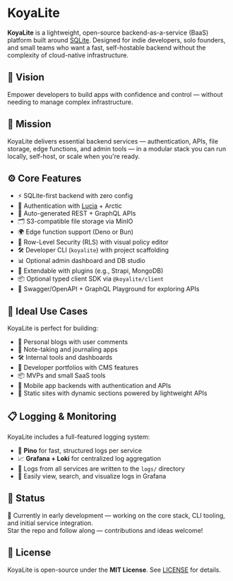 # KoyaLite

**KoyaLite** is a lightweight, open-source backend-as-a-service (BaaS) platform built around [SQLite](https://sqlite.org/). Designed for indie developers, solo founders, and small teams who want a fast, self-hostable backend without the complexity of cloud-native infrastructure.



## 🌱 Vision

Empower developers to build apps with confidence and control — without needing to manage complex infrastructure.



## 🎯 Mission

KoyaLite delivers essential backend services — authentication, APIs, file storage, edge functions, and admin tools — in a modular stack you can run locally, self-host, or scale when you're ready.



## ⚙️ Core Features

- ⚡️ SQLite-first backend with zero config
- 🔐 Authentication with [Lucia](https://lucia-auth.com/) + Arctic
- 🔄 Auto-generated REST + GraphQL APIs
- 🗂️ S3-compatible file storage via MinIO
- 🌍 Edge function support (Deno or Bun)
- 🧩 Row-Level Security (RLS) with visual policy editor
- 🛠️ Developer CLI (`koyalite`) with project scaffolding
- 📊 Optional admin dashboard and DB studio
- 🔧 Extendable with plugins (e.g., Strapi, MongoDB)
- 📦 Optional typed client SDK via `@koyalite/client`
- 📄 Swagger/OpenAPI + GraphQL Playground for exploring APIs



## 🧰 Ideal Use Cases

KoyaLite is perfect for building:

- 📝 Personal blogs with user comments
- 🧠 Note-taking and journaling apps
- 🛠️ Internal tools and dashboards
- 🪪 Developer portfolios with CMS features
- 📦 MVPs and small SaaS tools
- 📲 Mobile app backends with authentication and APIs
- 🧾 Static sites with dynamic sections powered by lightweight APIs

  

## 📋 Logging & Monitoring

KoyaLite includes a full-featured logging system:

- 🧾 **Pino** for fast, structured logs per service
- 📈 **Grafana + Loki** for centralized log aggregation
- 📂 Logs from all services are written to the `logs/` directory
- 🧩 Easily view, search, and visualize logs in Grafana



## 🧪 Status

🧱 Currently in early development — working on the core stack, CLI tooling, and initial service integration.  
Star the repo and follow along — contributions and ideas welcome!



## 📜 License

KoyaLite is open-source under the **MIT License**. See [LICENSE](./LICENSE) for details.
